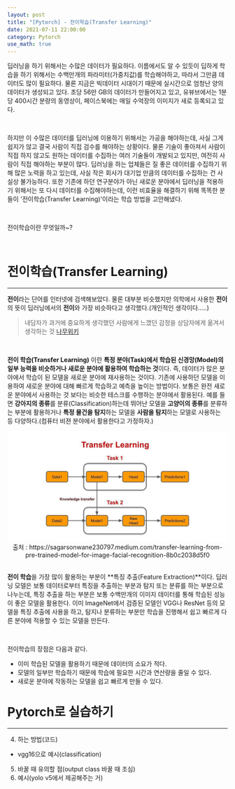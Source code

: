 ```yaml
---
layout: post
title: "[Pytorch] - 전이학습(Transfer Learning)"
date: 2021-07-11 22:00:00
category: Pytorch
use_math: true
---
```


딥러닝을 하기 위해서는 수많은 데이터가 필요하다. 이름에서도 알 수 있듯이 딥하게 학습을 하기 위해서는 수백만개의 파라미터(가중치값)를 학습해야하고, 따라서 그만큼 데이터도 많이 필요하다. 물론 지금은 빅데이터 시대이기 때문에 실시간으로 엄청난 양의 데이터가 생성되고 있다. 초당 56만 GB의 데이터가 만들어지고 있고, 유뷰브에서는 1분당 400시간 분량의 동영상이, 페이스북에는 매일 수억장의 이미지가 새로 등록되고 있다.

<br>

하지만 이 수많은 데이터를 딥러닝에 이용하기 위해서는 가공을 해야하는데, 사실 그게 쉽지가 않고 결국 사람이 직접 검수를 해야하는 상황이다. 물론 기술이 좋아져서 사람이 직접 하지 않고도 원하는 데이터를 수집하는 여러 기술들이 개발되고 있지만, 여전히 사람이 직접 해야하는 부분이 많다. 딥러닝을 하는 업체들은 질 좋은 데이터를 수집하기 위해 많은 노력을 하고 있는데, 사실 작은 회사가 대기업 만큼의 데이터를 수집하는 건 사실상 불가능하다. 또한 기존에 하던 연구분야가 아닌 새로운 분야에서 딥러닝을 적용하기 위해서는 또 다시 데이터를 수집해야하는데, 이런 비효율을 해결하기 위해 똑똑한 분들이 '전이학습(Transfer Learning)'이라는 학습 방법을 고안해냈다.

<br>

전이학습이란 무엇일까~?

<br>

# 전이학습(Transfer Learning)
<hr>

**전이**라는 단어를 인터넷에 검색해보았다. 물론 대부분 비슷했지만 의학에서 사용한 **전이**의 뜻이 딥러닝에서의 **전이**와 가장 비슷하다고 생각했다.(개인적인 생각이다.....)
> 내담자가 과거에 중요하게 생각했던 사람에게 느꼈던 감정을 상담자에게 옮겨서 생각하는 것 [나무위키](https://namu.wiki/w/%EC%A0%84%EC%9D%B4)

<br>

**전이 학습(Transfer Learning)** 이란 **특정 분야(Task)에서 학습된 신경망(Model)의 일부 능력을 비슷하거나 새로운 분야에 활용하여 학습하는 것**이다. 즉, 데이터가 많은 분야에서 학습이 된 모델을 새로운 분야에 재사용하는 것이다. 기존에 사용하던 모델을 이용하여 새로운 분야에 대해 빠르게 학습하고 예측을 높이는 방법이다. 보통은 완전 새로운 분야에서 사용하는 것 보다는 비슷한 테스크를 수행하는 분야에서 활용된다. 예를 들면 **강아지의 종류**를 분류(Classification)하는데 뛰어난 모델을 **고양이의 종류**를 분류하는 부분에 활용하거나 **특정 물건을 탐지**하는 모델을 **사람을 탐지**하는 모델로 사용하는 등 다양하다.(컴퓨터 비젼 분야에서 활용한다고 가정하자.)


<center>
<img  src="/public/img/pytorch/transfer-learning.jpeg" width="800" style='margin: 0px auto;'/>
<figcaption> 출처 : https://sagarsonwane230797.medium.com/transfer-learning-from-pre-trained-model-for-image-facial-recognition-8b0c2038d5f0</figcaption>
</center>


<br>

**전이 학습**을 가장 많이 활용하는 부분이 **특징 추출(Feature Extraction)**이다. 딥러닝 모델은 보통 데이터로부터 특징을 추출하는 부분과 탐지 또는 분류를 하는 부분으로 나누는데, 특징 추출을 하는 부분은 보통 수백만개의 이미지 데이터를 통해 학습된 성능이 좋은 모델을 활용한다. 이미 ImageNet에서 검증된 모델인 VGG나 ResNet 등의 모델을 특징 추출에 사용을 하고, 탐지나 분류하는 부분만 학습을 진행해서 쉽고 빠르게 다른 분야에 적용할 수 있는 모델을 만든다.

<br>

전이학습의 장점은 다음과 같다.

- 이미 학습된 모델을 활용하기 때문에 데이터의 소요가 적다.
- 모델의 일부만 학습하기 때문에 학습에 필요한 시간과 연산량을 줄일 수 있다.
- 새로운 분야에 작동하는 모델을 쉽고 빠르게 만들 수 있다.



# Pytorch로 실습하기
<hr>



4. 하는 방법(코드)
- vgg16으로 예시(classification)
5. 바꿀 때 유의할 점(output class 바꿀 때 조심)
6. 예시(yolo v5에서 제공해주는 거)